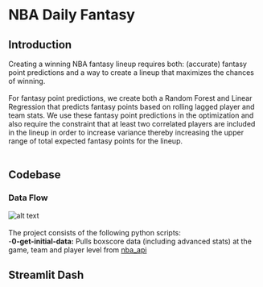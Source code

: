 # NBA Daily Fantasy

## Introduction
Creating a winning NBA fantasy lineup requires both: (accurate) fantasy point predictions and a way to create a lineup that maximizes the chances of winning. 
<br>
<br>
For fantasy point predictions, we create both a Random Forest and Linear Regression that predicts fantasy points based on rolling lagged player and team stats. We use these fantasy point predictions in the optimization and also require the constraint that at least two correlated players are included in the lineup in order to increase variance thereby increasing the upper range of total expected fantasy points for the lineup.
<br>
<br>


## Codebase
### Data Flow
![alt text](https://lucid.app/publicSegments/view/0422e716-7a97-424d-8479-4fc30e19a408/image.png)
<br>
<br>
The project consists of the following python scripts:
<br>
-**0-get-initial-data:** Pulls boxscore data (including advanced stats) at the game, team and player level from [nba_api](https://github.com/swar/nba_api)

## Streamlit Dash
